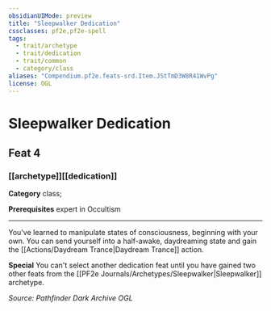 ```yaml
---
obsidianUIMode: preview
title: "Sleepwalker Dedication"
cssclasses: pf2e,pf2e-spell
tags:
  - trait/archetype
  - trait/dedication
  - trait/common
  - category/class
aliases: "Compendium.pf2e.feats-srd.Item.JStTmD3W8R41WvPg"
license: OGL
---
```

# Sleepwalker Dedication
## Feat 4
### [[archetype]][[dedication]]

**Category** class; 



**Prerequisites** expert in Occultism
* * *
You've learned to manipulate states of consciousness, beginning with your own. You can send yourself into a half-awake, daydreaming state and gain the [[Actions/Daydream Trance|Daydream Trance]] action.

**Special** You can't select another dedication feat until you have gained two other feats from the [[PF2e Journals/Archetypes/Sleepwalker|Sleepwalker]] archetype.

*Source: Pathfinder Dark Archive*
*OGL*